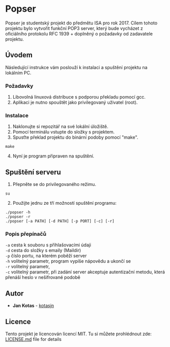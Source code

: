 # Popser

Popser je studentský projekt do předmětu ISA pro rok 2017. Cílem tohoto projektu bylo vytvořit funkční POP3 server, který bude vycházet z oficiálního protokolu RFC 1939 + doplněný o požadavky od zadavatele projektu.

## Úvodem

Následující instrukce vám poslouží k instalaci a spuštění projektu na lokálním PC.

### Požadavky

1. Libovolná linuxová distribuce s podporou překladu pomocí gcc.
2. Aplikaci je nutno spouštět jako privilegovaný uživatel (root).

### Instalace

1. Naklonujte si repozitář na své lokální úložiště.
2. Pomocí terminálu vstupte do složky s projektem.
3. Spusťte překlad projektu do binární podoby pomocí "make".
``` shell
make
```
4. Nyní je program připraven na spuštění.

## Spuštění serveru

1. Přepněte se do privilegovaného režimu.
``` shell
su
```
2. Použijte jednu ze tří možností spuštění programu:
``` shell
./popser -h
./popser -r
./popser [-a PATH] [-d PATH] [-p PORT] [-c] [-r]
```

### Popis přepínačů

`-a` cesta k souboru s přihlašovacími údaji<br />
`-d` cesta do složky s emaily (Maildir)<br />
`-p` číslo portu, na kterém poběží server<br />
`-h` volitelný parametr, program vypíše nápovědu a ukončí se<br />
`-r` volitelný parametr, <br />
`-c` volitelný parametr, při zadání server akceptuje autentizační metodu, která přenáší heslo v 		nešifrované podobě<br />

## Autor

* **Jan Kotas** - [kotasjn](https://github.com/kotasjn)

## Licence

Tento projekt je licencován licencí MIT. Tu si můžete prohlédnout zde: [LICENSE.md](LICENSE.md) file for details
